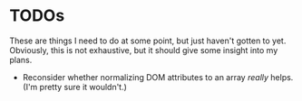 # TODOs

These are things I need to do at some point, but just haven't gotten to yet. Obviously, this is not exhaustive, but it should give some insight into my plans.

- Reconsider whether normalizing DOM attributes to an array *really* helps. (I'm pretty sure it wouldn't.)
